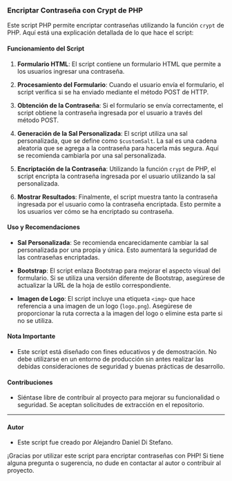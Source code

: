 ### Encriptar Contraseña con Crypt de PHP

Este script PHP permite encriptar contraseñas utilizando la función `crypt` de PHP. Aquí está una explicación detallada de lo que hace el script:

#### Funcionamiento del Script

1. **Formulario HTML**: El script contiene un formulario HTML que permite a los usuarios ingresar una contraseña.

2. **Procesamiento del Formulario**: Cuando el usuario envía el formulario, el script verifica si se ha enviado mediante el método POST de HTTP.

3. **Obtención de la Contraseña**: Si el formulario se envía correctamente, el script obtiene la contraseña ingresada por el usuario a través del método POST.

4. **Generación de la Sal Personalizada**: El script utiliza una sal personalizada, que se define como `$customSalt`. La sal es una cadena aleatoria que se agrega a la contraseña para hacerla más segura. Aquí se recomienda cambiarla por una sal personalizada.

5. **Encriptación de la Contraseña**: Utilizando la función `crypt` de PHP, el script encripta la contraseña ingresada por el usuario utilizando la sal personalizada.

6. **Mostrar Resultados**: Finalmente, el script muestra tanto la contraseña ingresada por el usuario como la contraseña encriptada. Esto permite a los usuarios ver cómo se ha encriptado su contraseña.

#### Uso y Recomendaciones

- **Sal Personalizada**: Se recomienda encarecidamente cambiar la sal personalizada por una propia y única. Esto aumentará la seguridad de las contraseñas encriptadas.

- **Bootstrap**: El script enlaza Bootstrap para mejorar el aspecto visual del formulario. Si se utiliza una versión diferente de Bootstrap, asegúrese de actualizar la URL de la hoja de estilo correspondiente.

- **Imagen de Logo**: El script incluye una etiqueta `<img>` que hace referencia a una imagen de un logo (`logo.png`). Asegúrese de proporcionar la ruta correcta a la imagen del logo o elimine esta parte si no se utiliza.

#### Nota Importante

- Este script está diseñado con fines educativos y de demostración. No debe utilizarse en un entorno de producción sin antes realizar las debidas consideraciones de seguridad y buenas prácticas de desarrollo.

#### Contribuciones

- Siéntase libre de contribuir al proyecto para mejorar su funcionalidad o seguridad. Se aceptan solicitudes de extracción en el repositorio.



----




#### Autor

- Este script fue creado por Alejandro Daniel Di Stefano.


¡Gracias por utilizar este script para encriptar contraseñas con PHP! Si tiene alguna pregunta o sugerencia, no dude en contactar al autor o contribuir al proyecto.